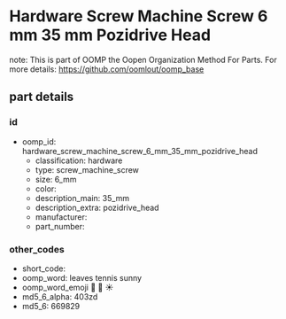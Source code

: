 # Hardware Screw Machine Screw 6 mm 35 mm Pozidrive Head  

note: This is part of OOMP the Oopen Organization Method For Parts. For more details: https://github.com/oomlout/oomp_base

##  part details





### id
* oomp_id: hardware_screw_machine_screw_6_mm_35_mm_pozidrive_head
  * classification: hardware
  * type: screw_machine_screw
  * size: 6_mm
  * color: 
  * description_main: 35_mm
  * description_extra: pozidrive_head
  * manufacturer: 
  * part_number: 

### other_codes
* short_code: 
* oomp_word: leaves tennis sunny
* oomp_word_emoji :leaves: :tennis: :sunny:
* md5_6_alpha: 403zd
* md5_6: 669829